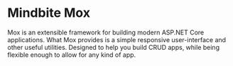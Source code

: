 # Mindbite Mox
Mox is an extensible framework for building modern ASP.NET Core applications. What Mox provides is a simple responsive user-interface and other useful utilities. Designed to help you build CRUD apps, while being flexible enough to allow for any kind of app.
